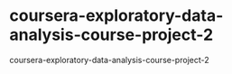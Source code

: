 # coursera-exploratory-data-analysis-course-project-2
coursera-exploratory-data-analysis-course-project-2

